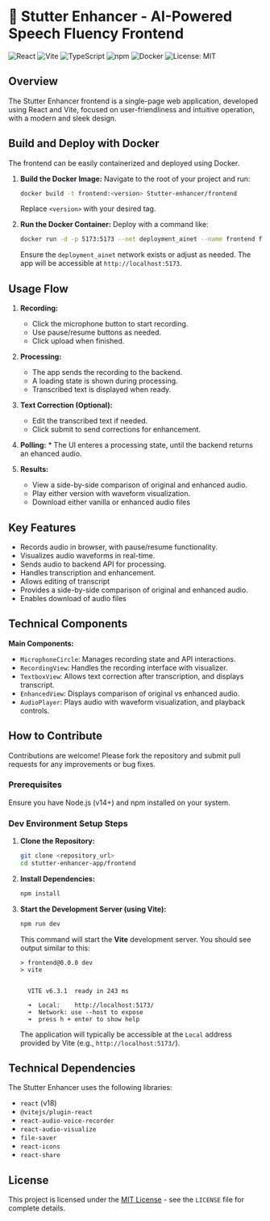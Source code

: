 # 🎤  Stutter Enhancer - AI-Powered Speech Fluency Frontend


![React](https://img.shields.io/badge/react-%2320232a.svg?style=for-the-badge&logo=react&logoColor=%2361DAFB)
![Vite](https://img.shields.io/badge/vite-%23646CFF.svg?style=for-the-badge&logo=vite&logoColor=white)
![TypeScript](https://img.shields.io/badge/typescript-%23007ACC.svg?style=for-the-badge&logo=typescript&logoColor=white)
![npm](https://img.shields.io/badge/npm-%23CB3837.svg?style=for-the-badge&logo=npm&logoColor=white)
![Docker](https://img.shields.io/badge/docker-ready-blue)
![License: MIT](https://img.shields.io/badge/License-MIT-yellow.svg)

## Overview

The Stutter Enhancer frontend is a single-page web application, developed using React and Vite, focused on user-friendliness and intuitive operation, with a modern and sleek design.

## Build and Deploy with Docker

The frontend can be easily containerized and deployed using Docker.

1.  **Build the Docker Image:**
    Navigate to the root of your project and run:
    ```bash
    docker build -t frontend:<version> Stutter-enhancer/frontend
    ```
    Replace `<version>` with your desired tag.

2.  **Run the Docker Container:**
    Deploy with a command like:
    ```bash
    docker run -d -p 5173:5173 --net deployment_ainet --name frontend frontend:<version>
    ```
    Ensure the `deployment_ainet` network exists or adjust as needed. The app will be accessible at `http://localhost:5173`.


## Usage Flow

1.  **Recording:**
    * Click the microphone button to start recording.
    * Use pause/resume buttons as needed.
    * Click upload when finished.

2.  **Processing:**
    * The app sends the recording to the backend.
    * A loading state is shown during processing.
    * Transcribed text is displayed when ready.

3.  **Text Correction (Optional):**
    * Edit the transcribed text if needed.
    * Click submit to send corrections for enhancement.
4.   **Polling:**
    * The UI enteres a processing state, until the backend returns an ehanced audio.

5.  **Results:**
    * View a side-by-side comparison of original and enhanced audio.
    * Play either version with waveform visualization.
    * Download either vanilla or enhanced audio files

## Key Features

* Records audio in browser, with pause/resume functionality.
* Visualizes audio waveforms in real-time.
* Sends audio to backend API for processing.
* Handles transcription and enhancement.
* Allows editing of transcript 
* Provides a side-by-side comparison of original and enhanced audio.
* Enables download of audio files

## Technical Components

**Main Components:**

* `MicrophoneCircle`: Manages recording state and API interactions.
* `RecordingView`: Handles the recording interface with visualizer.
* `TextboxView`: Allows text correction after transcription, and displays transcript.
* `EnhancedView`: Displays comparison of original vs enhanced audio.
* `AudioPlayer`: Plays audio with waveform visualization, and playback controls.

## How to Contribute

Contributions are welcome! Please fork the repository and submit pull requests for any improvements or bug fixes.

### Prerequisites

Ensure you have Node.js (v14+) and npm installed on your system.

### Dev Environment Setup Steps

1.  **Clone the Repository:**

    ```bash
    git clone <repository_url>
    cd stutter-enhancer-app/frontend
    ```

2.  **Install Dependencies:**

    ```bash
    npm install
    ```
    

3.  **Start the Development Server (using Vite):**

    ```bash
    npm run dev
    ```

    This command will start the **Vite** development server. You should see output similar to this:

    ```
    > frontend@0.0.0 dev
    > vite


      VITE v6.3.1  ready in 243 ms

      ➜  Local:    http://localhost:5173/
      ➜  Network: use --host to expose
      ➜  press h + enter to show help
    ```

    The application will typically be accessible at the `Local` address provided by Vite (e.g., `http://localhost:5173/`).

## Technical Dependencies

The Stutter Enhancer uses the following libraries:

* `react` (v18)
* `@vitejs/plugin-react`
* `react-audio-voice-recorder`
* `react-audio-visualize`
* `file-saver`
* `react-icons`
* `react-share`

## License

This project is licensed under the [MIT License](https://opensource.org/licenses/MIT) - see the `LICENSE` file for complete details.
